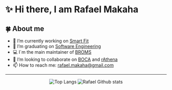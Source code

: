 # ✨ Hi there, I am Rafael Makaha

## 🍀 About me

- 🔭 I’m currently working on [Smart Fit](https://smartfit.com.br)
- 🌱 I’m graduating on [Software Engineering](https://fga.unb.br/)
- 💻 I`m the main maintainer of [BROMS](https://github.com/rafaelmakaha/maratona-BROMS)
- 👯 I’m looking to collaborate on [BOCA](https://github.com/cassiopc/boca/) and [rAthena](https://github.com/rathena/rathena)
- 📫 How to reach me: rafael.makaha@gmail.com


<hr />

<p align="center">
    <img src="https://github-readme-stats.vercel.app/api/top-langs/?username=rafaelmakaha&layout=compact&langs_count=8" alt="Top Langs">
    <img src="https://github-readme-stats.vercel.app/api?username=rafaelmakaha&layout=compac&line_height=24px&hide_rank=true" alt="Rafael Github stats">
</p>